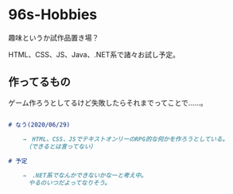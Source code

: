 # 96s-Hobbies
趣味というか試作品置き場？

HTML、CSS、JS、Java、.NET系で諸々お試し予定。

## 作ってるもの
ゲーム作ろうとしてるけど失敗したらそれまでってことで……。

```markdown

# なう(2020/06/29)

    →　HTML、CSS、JSでテキストオンリーのRPG的な何かを作ろうとしている。
    　（できるとは言ってない）
    
# 予定

    →　.NET系でなんかできないかなーと考え中。
    　やるのいつだよってなりそう。

```


